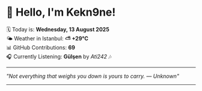 # 👋 Hello, I'm Kekn9ne!

🗓️ Today is: **Wednesday, 13 August 2025**  
🌤️ Weather in Istanbul: **⛅️  +29°C**  
📊 GitHub Contributions: **69**  
🎧 Currently Listening: **Gülşen** by *Ati242* 🎶

---

_"Not everything that weighs you down is yours to carry. — *Unknown*"_

---
